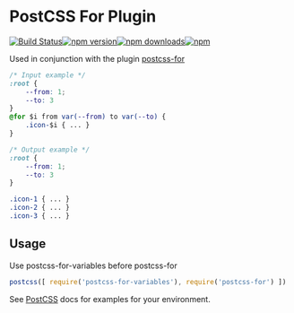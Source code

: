 # PostCSS For Plugin
[![Build Status](https://img.shields.io/travis/GitScrum/postcss-for-variables.svg?style=flat-square)](https://travis-ci.org/GitScrum/postcss-for-variables)[![npm version](https://img.shields.io/npm/v/postcss-for-variables.svg?style=flat-square)](https://www.npmjs.com/package/postcss-for-variables)[![npm downloads](https://img.shields.io/npm/dm/postcss-for-variables.svg?style=flat-square)](https://www.npmjs.com/package/postcss-for-variables)[![npm](https://img.shields.io/npm/dt/postcss-for-variables.svg?style=flat-square)](https://www.npmjs.com/package/postcss-for-variables)

Used in conjunction with the plugin [postcss-for](https://github.com/antyakushev/postcss-for)



```css
/* Input example */
:root {
	--from: 1;
	--to: 3
}
@for $i from var(--from) to var(--to) {
	.icon-$i { ... }
}
```

```css
/* Output example */
:root {
	--from: 1;
	--to: 3
}

.icon-1 { ... }
.icon-2 { ... }
.icon-3 { ... }

```

## Usage
Use postcss-for-variables before postcss-for

```js
postcss([ require('postcss-for-variables'), require('postcss-for') ])
```

See [PostCSS](https://github.com/postcss/postcss) docs for examples for your environment.
